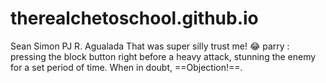 # therealchetoschool.github.io
Sean Simon PJ R. Agualada
That was super silly trust me! :joy:
	parry
: pressing the block button right before a heavy attack, stunning the enemy for a set period of time.
When in doubt, ==Objection!==.
